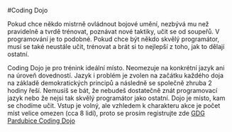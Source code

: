 ﻿#Coding Dojo

Pokud chce někdo mistrně ovládnout bojové umění, nezbývá mu než pravidelně a tvrdě trénovat, poznávat nové taktiky, učit se od soupeřů. V programování je to podobné. Pokud chce být někdo skvělý programátor, musí se také neustále učit, trénovat a brát si to nejlepší z toho, jak to dělají ostatní.  

Coding Dojo je pro trénink ideální místo. Neomezuje na konkrétní jazyk ani na úroveň dovedností. Jazyk i problém je zvolen na začátku každého doja na základě demokratických principů a následně se společně zhruba 2 hodiny řeší. Nemusíš se bát, že nebudeš dostatečně znát programovací jazyk nebo že nejsi tak skvělý programátor jako ostatní. Dojo je místo, kam se chodíme učit. 
Vstup je volný, ale vzhledem k charakteru akce je počet míst velice omezen (cca 8 lidí), proto se prosím registrujte zde [GDG Pardubice Coding Dojo](https://www.meetup.com/GDG-Pardubice/)